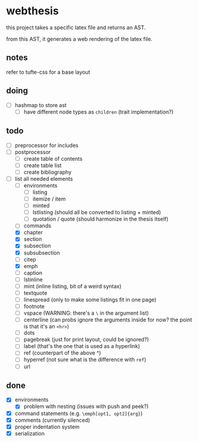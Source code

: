 # webthesis

this project takes a specific latex file and returns an AST.

from this AST, it generates a web rendering of the latex file.

## notes

refer to tufte-css for a base layout

## doing

- [ ] hashmap to store ast
    - [ ] have different node types as `children` (trait implementation?)

## todo

- [ ] preprocessor for includes
- [ ] postprocessor
    - [ ] create table of contents
    - [ ] create table list
    - [ ] create bibliography
- [ ] list all needed elements
    - [ ] environments
        - [ ] listing
        - [ ] itemize / item
        - [ ] minted
        - [ ] lstlisting (should all be converted to listing + minted)
        - [ ] quotation / quote (should harmonize in the thesis itself)
    - [ ] commands
    - [x] chapter
    - [x] section
    - [x] subsection
    - [x] subsubsection
    - [ ] citep
    - [x] emph
    - [ ] caption
    - [ ] lstinline
    - [ ] mint (inline listing, bit of a weird syntax)
    - [ ] textquote
    - [ ] linespread (only to make some listings fit in one page)
    - [ ] footnote
    - [ ] vspace (WARNING: there's a `\` in the argument list)
    - [ ] centerline (can probs ignore the arguments inside for now? the point is that it's an `<hr>`)
    - [ ] dots
    - [ ] pagebreak (just for print layout, could be ignored?)
    - [ ] label (that's the one that is used as a hyperlink)
    - [ ] ref (counterpart of the above ^)
    - [ ] hyperref (not sure what is the difference with `ref`)
    - [ ] url

## done

- [x] environments
    - [x] problem with nesting (issues with push and peek?)
- [x] command statements (e.g. `\emph[opt1, opt2]{arg}`)
- [x] comments (currently silenced)
- [x] proper indentation system
- [x] serialization